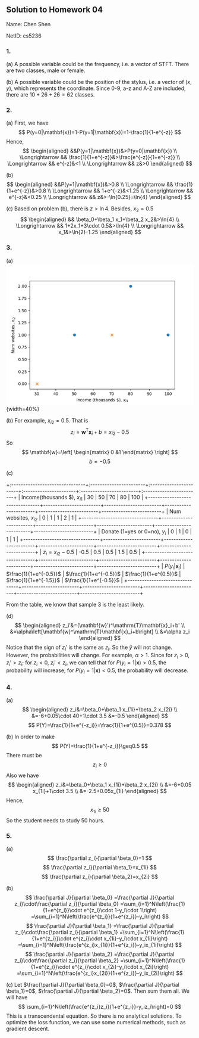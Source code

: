 ## Solution to Homework 04

Name: Chen Shen

NetID: cs5236

### 1.

(a) A possible variable could be the frequency, i.e. a vector of STFT. There are two classes, male or female.

(b) A possible variable could be the position of the stylus, i.e. a vector of $(x,y)$, which represents the coordinate. Since 0-9, a-z and A-Z are included, there are $10+26+26=62$ classes.

### 2. 

(a) First, we have 
$$
P(y=0|\mathbf{x})=1-P(y=1|\mathbf{x})=1-\frac{1}{1-e^{-z}}
$$
Hence, 
$$
\begin{aligned}
&&P(y=1|\mathbf{x})&>P(y=0|\mathbf{x}) \\
\Longrightarrow && \frac{1}{1+e^{-z}}&>\frac{e^{-z}}{1+e^{-z}} \\
\Longrightarrow && e^{-z}&<1 \\
\Longrightarrow && z&>0
\end{aligned}
$$

(b) 
$$
\begin{aligned}
&&P(y=1|\mathbf{x})&>0.8 \\
\Longrightarrow && \frac{1}{1+e^{-z}}&>0.8 \\
\Longrightarrow && 1+e^{-z}&<1.25 \\
\Longrightarrow && e^{-z}&<0.25 \\
\Longrightarrow && z&>-\ln{0.25}=\ln{4}
\end{aligned}
$$

(c) Based on problem (b), there is $z>\ln{4}$. Besides, $x_2=0.5$
$$
\begin{aligned}
&& \beta_0+\beta_1 x_1+\beta_2 x_2&>\ln{4} \\
\Longrightarrow && 1+2x_1+3\cdot 0.5&>\ln{4} \\
\Longrightarrow && x_1&>\ln{2}-1.25
\end{aligned}
$$

### 3. 

(a) 
![](image/3a.png){width=40%}

(b) For example, $x_{i2}=0.5$. That is
$$
z_i=\mathbf{w}^\mathrm{T}\mathbf{x}_i+b=x_{i2}-0.5
$$
So 
$$
\mathbf{w}=\left[
\begin{matrix}
0 &1
\end{matrix} \right]
$$
$$
b=-0.5
$$

(c) 

+:-------------------------------+:-----------------------+:-----------------------+:----------------------+:------------------------+:------------------------+
| Income(thousands \$), $x_{i1}$ | 30                     | 50                     | 70                    | 80                      | 100                     |
+--------------------------------+------------------------+------------------------+-----------------------+-------------------------+-------------------------+
| Num websites, $x_{i2}$         | 0                      | 1                      | 1                     | 2                       | 1                       |
+--------------------------------+------------------------+------------------------+-----------------------+-------------------------+-------------------------+
| Donate (1=yes or 0=no), $y_i$  | 0                      | 1                      | 0                     | 1                       | 1                       |
+--------------------------------+------------------------+------------------------+-----------------------+-------------------------+-------------------------+
| $z_i=x_{i2}-0.5$               | -0.5                   | 0.5                    | 0.5                   | 1.5                     | 0.5                     |
+--------------------------------+------------------------+------------------------+-----------------------+-------------------------+-------------------------+
| $P(y_i|\mathbf{x}_i)$          | $\frac{1}{1+e^{-0.5}}$ | $\frac{1}{1+e^{-0.5}}$ | $\frac{1}{1+e^{0.5}}$ | $\frac{1}{1+e^{-1.5}}$  | $\frac{1}{1+e^{-0.5}}$  |
+--------------------------------+------------------------+------------------------+-----------------------+-------------------------+-------------------------+

From the table, we know that sample $3$ is the least likely.

(d)
$$
\begin{aligned}
z_i'&=(\mathbf{w}')^\mathrm{T}\mathbf{x}_i+b' \\
&=\alpha\left[\mathbf{w}^\mathrm{T}\mathbf{x}_i+b\right] \\
&=\alpha z_i
\end{aligned}
$$
Notice that the sign of $z_i'$ is the same as $z_i$.
So the $\hat{y}$ will not change.       
However, the probabilities will change. For example, $\alpha>1$.
Since for $z_i>0$, $z_i'>z_i$; for $z_i<0$, $z_i'<z_i$, 
we can tell that for $P(y_i=1|\mathbf{x})>0.5$, the probability will increase; for $P(y_i=1|\mathbf{x})<0.5$, the probability will decrease.

### 4.

(a) 
$$
\begin{aligned}
z_i&=\beta_0+\beta_1 x_{1i}+\beta_2 x_{2i} \\
&=-6+0.05\cdot 40+1\cdot 3.5
&=-0.5
\end{aligned}
$$
$$
P(Y)=\frac{1}{1+e^{-z_i}}=\frac{1}{1+e^{0.5}}=0.378
$$

(b) In order to make 
$$
P(Y)=\frac{1}{1+e^{-z_i}}\geq0.5
$$
There must be
$$
z_i\geq 0
$$
Also we have
$$
\begin{aligned}
z_i&=\beta_0+\beta_1 x_{1i}+\beta_2 x_{2i} \\
&=-6+0.05 x_{1i}+1\cdot 3.5 \\
&=-2.5+0.05x_{1i}
\end{aligned}
$$
Hence,
$$
x_{1i}\geq 50
$$
So the student needs to study 50 hours.

### 5.

(a) 
$$
\frac{\partial z_i}{\partial \beta_0}=1
$$
$$
\frac{\partial z_i}{\partial \beta_1}=x_{1i}
$$
$$
\frac{\partial z_i}{\partial \beta_2}=x_{2i}
$$

(b)
$$
\frac{\partial J}{\partial \beta_0}
=\frac{\partial J}{\partial z_i}\cdot\frac{\partial z_i}{\partial \beta_0}
=\sum_{i=1}^N\left(\frac{1}{1+e^{z_i}}\cdot e^{z_i}\cdot 1-y_i\cdot 1\right)
=\sum_{i=1}^N\left(\frac{e^{z_i}}{1+e^{z_i}}-y_i\right)
$$
$$
\frac{\partial J}{\partial \beta_1}
=\frac{\partial J}{\partial z_i}\cdot\frac{\partial z_i}{\partial \beta_1}
=\sum_{i=1}^N\left(\frac{1}{1+e^{z_i}}\cdot e^{z_i}\cdot x_{1i}-y_i\cdot x_{1i}\right)
=\sum_{i=1}^N\left(\frac{e^{z_i}x_{1i}}{1+e^{z_i}}-y_ix_{1i}\right)
$$
$$
\frac{\partial J}{\partial \beta_2}
=\frac{\partial J}{\partial z_i}\cdot\frac{\partial z_i}{\partial \beta_2}
=\sum_{i=1}^N\left(\frac{1}{1+e^{z_i}}\cdot e^{z_i}\cdot x_{2i}-y_i\cdot x_{2i}\right)
=\sum_{i=1}^N\left(\frac{e^{z_i}x_{2i}}{1+e^{z_i}}-y_ix_{2i}\right)
$$

(c) Let $\frac{\partial J}{\partial \beta_0}=0$, $\frac{\partial J}{\partial \beta_1}=0$, $\frac{\partial J}{\partial \beta_2}=0$. Then sum them all. We will have
$$
\sum_{i=1}^N\left(\frac{e^{z_i}z_i}{1+e^{z_i}}-y_iz_i\right)=0
$$
This is a transcendental equation. So there is no analytical solutions. To optimize the loss function, we can use some numerical methods, such as gradient descent.
